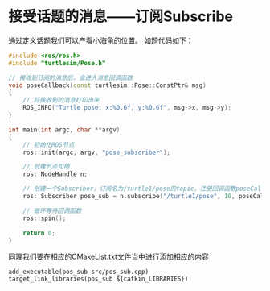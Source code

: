 # 接受话题的消息——订阅Subscribe
通过定义话题我们可以产看小海龟的位置。
如题代码如下：
```c++
#include <ros/ros.h>
#include "turtlesim/Pose.h"

// 接收到订阅的消息后，会进入消息回调函数
void poseCallback(const turtlesim::Pose::ConstPtr& msg)
{
    // 将接收到的消息打印出来
    ROS_INFO("Turtle pose: x:%0.6f, y:%0.6f", msg->x, msg->y);
}

int main(int argc, char **argv)
{
    // 初始化ROS节点
    ros::init(argc, argv, "pose_subscriber");

    // 创建节点句柄
    ros::NodeHandle n;

    // 创建一个Subscriber，订阅名为/turtle1/pose的topic，注册回调函数poseCallback
    ros::Subscriber pose_sub = n.subscribe("/turtle1/pose", 10, poseCallback);

    // 循环等待回调函数
    ros::spin();

    return 0;
}

```
同理我们要在相应的CMakeList.txt文件当中进行添加相应的内容
```shell
add_executable(pos_sub src/pos_sub.cpp)
target_link_libraries(pos_sub ${catkin_LIBRARIES})
```
```
